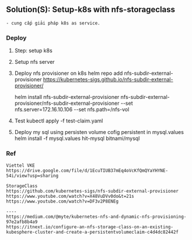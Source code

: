 ## Solution(S): Setup-k8s with nfs-storageclass
    - cung cấp giải pháp k8s as service.

### Deploy
1. Step: setup k8s
2. Setup nfs server
3. Deploy nfs provisioner on k8s
   helm repo add nfs-subdir-external-provisioner https://kubernetes-sigs.github.io/nfs-subdir-external-provisioner/

   helm install nfs-subdir-external-provisioner nfs-subdir-external-provisioner/nfs-subdir-external-provisioner --set nfs.server=172.16.10.106 --set nfs.path=/nfs-vol
4. Test
   kubectl apply -f test-claim.yaml

5. Deploy my sql using persisten volume
   cofig persistent in mysql.values
   helm install -f mysql.values hit-mysql bitnami/mysql

### Ref
    Viettel VKE
    https://drive.google.com/file/d/1EcuTIUB37mEq4oVcKfQmQYaYHYNE-54i/view?usp=sharing

    StorageClass
    https://github.com/kubernetes-sigs/nfs-subdir-external-provisioner
    https://www.youtube.com/watch?v=X48VuDVv0do&t=21s
    https://www.youtube.com/watch?v=DF3v2P8ENEg

    ----
    https://medium.com/@myte/kubernetes-nfs-and-dynamic-nfs-provisioning-97e2afb8b4a9
    https://itnext.io/configure-an-nfs-storage-class-on-an-existing-kubesphere-cluster-and-create-a-persistentvolumeclaim-c4d4dc82442f